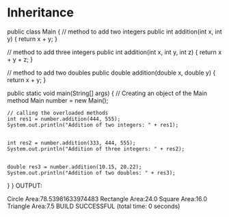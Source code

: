 # Inheritance
public class Main {
  // method to add two integers
  public int addition(int x, int y) {
    return x + y;
  }


  // method to add three integers
  public int addition(int x, int y, int z) {
    return x + y + z;
  }


  // method to add two doubles
  public double addition(double x, double y) {
    return x + y;
  }


 
  public static void main(String[] args) {
    // Creating an object of the Main method
    Main number = new Main();


    // calling the overloaded methods
    int res1 = number.addition(444, 555);
    System.out.println("Addition of two integers: " + res1);


    int res2 = number.addition(333, 444, 555);
    System.out.println("Addition of three integers: " + res2);


    double res3 = number.addition(10.15, 20.22);
    System.out.println("Addition of two doubles: " + res3);
  }
}
OUTPUT:


Circle Area:78.53981633974483
Rectangle Area:24.0
Square Area:16.0
Triangle Area:7.5
BUILD SUCCESSFUL (total time: 0 seconds)
